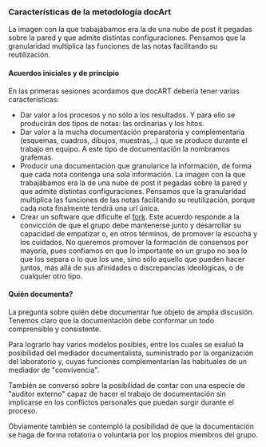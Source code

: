 ### **Características de la metodología docArt**

La imagen con la que trabajábamos era la de una nube de post it pegadas sobre la pared y que admite distintas configuraciones. Pensamos que la granularidad multiplica las funciones de las notas facilitando su reutilización.

#### Acuerdos iniciales y de principio

En las primeras sesiones acordamos que docART debería tener varias características:

* Dar valor a los procesos y no sólo a los resultados. Y para ello se producirán dos tipos de notas: las ordinarias y los hitos.
* Dar valor a la mucha documentación preparatoria y complementaria \(esquemas, cuadros, dibujos, muestras,..\) que se produce durante el trabajo en equipo. A este tipo de documentación la nombramos grafemas.
* Producir una documentación que granularice la información, de forma que cada nota contenga una sola información. La imagen con la que trabajábamos era la de una nube de post it pegadas sobre la pared y que admite distintas configuraciones. Pensamos que la granularidad multiplica las funciones de las notas facilitando su reutilización, porque cada nota finalmente tendrá una url única.
* Crear un software que dificulte el [fork](https://es.wikipedia.org/wiki/Bifurcaci%C3%B3n_%28desarrollo_de_software%29). Este acuerdo responde a la convicción de que el grupo debe mantenerse junto y desarrollar su capacidad de empatizar o, en otros términos, de promover la escucha y los cuidados. No queremos promover la formación de consensos por mayoría, pues confiamos en que lo importante en un grupo no sea lo que los separa o lo que los une, sino sólo aquello que pueden hacer juntos, más allá de sus afinidades o discrepancias ideológicas, o de cualquier otro tipo.

#### **Quién documenta?**

La pregunta sobre quién debe documentar fue objeto de amplia discusión. Tenemos claro que la documentación debe conformar un todo comprensible y consistente.

Para lograrlo hay varios modelos posibles, entre los cuales se evaluó la posibilidad del mediador documentalista, suministrado por la organización del laboratorio y, cuyas funciones complementarían las habituales de un mediador de "convivencia".

También se conversó sobre la posibilidad de contar con una especie de "auditor externo" capaz de hacer el trabajo de documentación sin implicarse en los conflictos personales que puedan surgir durante el proceso.

Obviamente también se contempló la posibilidad de que la documentación se haga de forma rotatoria o voluntaria por los propios miembros del grupo.

